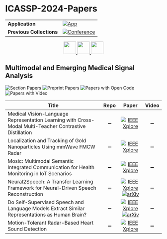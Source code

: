 # ICASSP-2024-Papers

<table>
    <tr>
        <td><strong>Application</strong></td>
        <td>
            <a href="https://huggingface.co/spaces/DmitryRyumin/NewEraAI-Papers" style="float:left;">
                <img src="https://img.shields.io/badge/🤗-NewEraAI--Papers-FFD21F.svg" alt="App" />
            </a>
        </td>
    </tr>
    <tr>
        <td><strong>Previous Collections</strong></td>
        <td>
            <a href="https://github.com/DmitryRyumin/ICASSP-2023-24-Papers/blob/main/README_2023.md">
                <img src="http://img.shields.io/badge/ICASSP-2023-0073AE.svg" alt="Conference">
            </a>
        </td>
    </tr>
</table>

<div align="center">
    <a href="https://github.com/DmitryRyumin/ICASSP-2023-24-Papers/blob/main/sections/2024/main/SAM-L4.md">
        <img src="https://cdn.jsdelivr.net/gh/DmitryRyumin/NewEraAI-Papers@main/images/left.svg" width="40" alt="" />
    </a>
    <a href="https://github.com/DmitryRyumin/ICASSP-2023-24-Papers/">
        <img src="https://cdn.jsdelivr.net/gh/DmitryRyumin/NewEraAI-Papers@main/images/home.svg" width="40" alt="" />
    </a>
    <a href="https://github.com/DmitryRyumin/ICASSP-2023-24-Papers/blob/main/sections/2024/main/GC-L6.md">
        <img src="https://cdn.jsdelivr.net/gh/DmitryRyumin/NewEraAI-Papers@main/images/right.svg" width="40" alt="" />
    </a>
</div>


## Multimodal and Emerging Medical Signal Analysis

![Section Papers](https://img.shields.io/badge/Section%20Papers-6-42BA16) ![Preprint Papers](https://img.shields.io/badge/Preprint%20Papers-0-b31b1b) ![Papers with Open Code](https://img.shields.io/badge/Papers%20with%20Open%20Code-0-1D7FBF) ![Papers with Video](https://img.shields.io/badge/Papers%20with%20Video-0-FF0000)

| **Title** | **Repo** | **Paper** | **Video** |
|-----------|:--------:|:---------:|:---------:|
| Medical Vision-Language Representation Learning with Cross-Modal Multi-Teacher Contrastive Distillation | :heavy_minus_sign: | [![IEEE Xplore](https://img.shields.io/badge/IEEE-10447344-E4A42C.svg)](https://ieeexplore.ieee.org/document/10447344) | :heavy_minus_sign: |
| Localization and Tracking of Gold Nanoparticles Using mmWave FMCW Radar | :heavy_minus_sign: | [![IEEE Xplore](https://img.shields.io/badge/IEEE-10447738-E4A42C.svg)](https://ieeexplore.ieee.org/document/10447738) | :heavy_minus_sign: |
| Mosic: Multimodal Semantic Integrated Communication for Health Monitoring in IoT Scenarios | :heavy_minus_sign: | [![IEEE Xplore](https://img.shields.io/badge/IEEE-10446763-E4A42C.svg)](https://ieeexplore.ieee.org/document/10446763) | :heavy_minus_sign: |
| Neural2Speech: A Transfer Learning Framework for Neural-Driven Speech Reconstruction | :heavy_minus_sign: | [![IEEE Xplore](https://img.shields.io/badge/IEEE-10446614-E4A42C.svg)](https://ieeexplore.ieee.org/document/10446614) <br/> [![arXiv](https://img.shields.io/badge/arXiv-2310.04644-b31b1b.svg)](https://arxiv.org/abs/2310.04644) | :heavy_minus_sign: |
| Do Self-Supervised Speech and Language Models Extract Similar Representations as Human Brain? | :heavy_minus_sign: | [![IEEE Xplore](https://img.shields.io/badge/IEEE-10446334-E4A42C.svg)](https://ieeexplore.ieee.org/document/10446334) <br/> [![arXiv](https://img.shields.io/badge/arXiv-2310.04645-b31b1b.svg)](https://arxiv.org/abs/2310.04645) | :heavy_minus_sign: |
| Motion-Tolerant Radar-Based Heart Sound Detection | :heavy_minus_sign: | [![IEEE Xplore](https://img.shields.io/badge/IEEE-10448405-E4A42C.svg)](https://ieeexplore.ieee.org/document/10448405) | :heavy_minus_sign: |